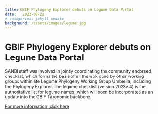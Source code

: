 ```yaml
---
title: GBIF Phylogeny Explorer debuts on Legume Data Portal
date:   2023-08-22
# categories: jekyll update
background: /assets/images/legume.jpg
---
```


# GBIF Phylogeny Explorer debuts on Legune Data Portal

SANBI staff was involved in jointly coordinating the community endorsed checklist, which forms the basis of all the wok done by other working groups within hte Legume Phylogeny Working Group Umbrella, including the Phylogeny Explorer.
The legume checklist (version 2023v.4) is the authoritative list for legume names, which will soon be incorporated as an update into the GBIF Taxonomic backbone.

[For more information, click here](https://www.gbif.org/news/6nt63x4czzdfGJ8EpoWVtg/gbif-phylogeny-explorer-debuts-on-legume-data-portal)
